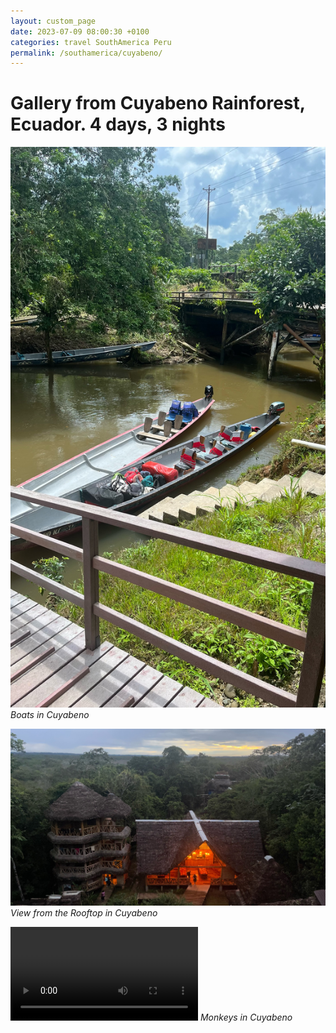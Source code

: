 ```yaml
---
layout: custom_page
date: 2023-07-09 08:00:30 +0100
categories: travel SouthAmerica Peru
permalink: /southamerica/cuyabeno/
---
```


# Gallery from Cuyabeno Rainforest, Ecuador. 4 days, 3 nights

![Cuyabeno Boats](/images/cuyabeno/cuyabeno_boats.JPG)
*Boats in Cuyabeno*

![Cuyabeno Rooftop](/images/cuyabeno/cuyabeno_rooftop.JPG)
*View from the Rooftop in Cuyabeno*

![Cuyabeno Monkeys](/images/cuyabeno/cuyabeno_monkeys.mp4)
*Monkeys in Cuyabeno*

